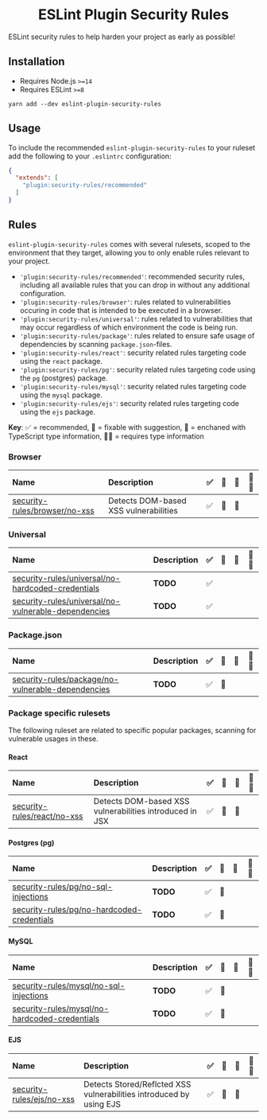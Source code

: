 <h1 align="center">ESLint Plugin Security Rules</h1>

ESLint security rules to help harden your project as early as possible!

## Installation

- Requires Node.js `>=14`
- Requires ESLint `>=8`

```
yarn add --dev eslint-plugin-security-rules
```


## Usage

To include the recommended `eslint-plugin-security-rules` to your ruleset add the following to your `.eslintrc` configuration:

```json
{
  "extends": [
    "plugin:security-rules/recommended"
  ]
}
```

## Rules

`eslint-plugin-security-rules` comes with several rulesets, scoped to the environment that they target, allowing you to only enable rules relevant to your project.

- `'plugin:security-rules/recommended'`: recommended security rules, including all available rules that you can drop in without any additional configuration.
- `'plugin:security-rules/browser'`: rules related to vulnerabilities occuring in code that is intended to be executed in a browser.
- `'plugin:security-rules/universal'`: rules related to vulnerabilities that may occur regardless of which environment the code is being run.
- `'plugin:security-rules/package'`: rules related to ensure safe usage of dependencies by scanning `package.json`-files.
- `'plugin:security-rules/react'`: security related rules targeting code using the `react` package.
- `'plugin:security-rules/pg'`: security related rules targeting code using the `pg` (postgres) package.
- `'plugin:security-rules/mysql'`: security related rules targeting code using the `mysql` package.
- `'plugin:security-rules/ejs'`: security related rules targeting code using the `ejs` package.

**Key**: ✅ = recommended, 🔧 = fixable with suggestion, 💭 = enchaned with TypeScript type information, 💭💭 = requires type information

### Browser

| **Name** | **Description** | ✅ | 🔧 | 💭 | 💭💭 |
|:--------|:------------|:--:|:--:|:--:|:----:|
| [security-rules/browser/no-xss](https://github.com/lasselupe33/eslint-plugin-security-rules/blob/master/src/rules/no-xss/browser/_docs.md) | Detects DOM-based XSS vulnerabilities | ✅ | 🔧 | 💭 | |

### Universal

| **Name** | **Description** | ✅ | 🔧 | 💭 | 💭💭 |
|:--------|:------------|:--:|:--:|:--:|:----:|
| [security-rules/universal/no-hardcoded-credentials](https://github.com/lasselupe33/eslint-plugin-security-rules/blob/master/src/rules/no-hardcoded-credentials/universal/_docs.md) | **TODO** | ✅ | | | |
| [security-rules/universal/no-vulnerable-dependencies](https://github.com/lasselupe33/eslint-plugin-security-rules/blob/master/src/rules/no-vulnerable-dependencies/universal/_docs.md) | **TODO** | ✅ | | | |

### Package.json

| **Name** | **Description** | ✅ | 🔧 | 💭 | 💭💭 |
|:--------|:------------|:--:|:--:|:--:|:----:|
| [security-rules/package/no-vulnerable-dependencies](https://github.com/lasselupe33/eslint-plugin-security-rules/blob/master/src/rules/no-vulnerable-dependencies/package/_docs.md) | **TODO** | ✅ | 🔧 | | |

### Package specific rulesets

The following ruleset are related to specific popular packages, scanning for vulnerable usages in these.

#### React

| **Name** | **Description** | ✅ | 🔧 | 💭 | 💭💭 |
|:--------|:------------|:--:|:--:|:--:|:----:|
| [security-rules/react/no-xss](https://github.com/lasselupe33/eslint-plugin-security-rules/blob/master/src/rules/no-xss/react/_docs.md) | Detects DOM-based XSS vulnerabilities introduced in JSX | ✅ | 🔧 | 💭 | |

#### Postgres (pg)

| **Name** | **Description** | ✅ | 🔧 | 💭 | 💭💭 |
|:--------|:------------|:--:|:--:|:--:|:----:|
| [security-rules/pg/no-sql-injections](https://github.com/lasselupe33/eslint-plugin-security-rules/blob/master/src/rules/no-sql-injections/pg/_docs.md) | **TODO** | ✅ | 🔧 | | |
| [security-rules/pg/no-hardcoded-credentials](https://github.com/lasselupe33/eslint-plugin-security-rules/blob/master/src/rules/no-hardcoded-credentials/pg/_docs.md) | **TODO** | ✅ | 🔧 | | |

#### MySQL

| **Name** | **Description** | ✅ | 🔧 | 💭 | 💭💭 |
|:--------|:------------|:--:|:--:|:--:|:----:|
| [security-rules/mysql/no-sql-injections](https://github.com/lasselupe33/eslint-plugin-security-rules/blob/master/src/rules/no-sql-injections/mysql/_docs.md) | **TODO** | ✅ | 🔧 | | |
| [security-rules/mysql/no-hardcoded-credentials](https://github.com/lasselupe33/eslint-plugin-security-rules/blob/master/src/rules/no-hardcoded-credentials/mysql/_docs.md) | **TODO** | ✅ | 🔧 | | |

#### EJS

| **Name** | **Description** | ✅ | 🔧 | 💭 | 💭💭 |
|:--------|:------------|:--:|:--:|:--:|:----:|
| [security-rules/ejs/no-xss](https://github.com/lasselupe33/eslint-plugin-security-rules/blob/master/src/rules/no-xss/ejs/_docs.md) | Detects Stored/Reflcted XSS vulnerabilities introduced by using EJS | ✅ | 🔧 | 💭 | |
